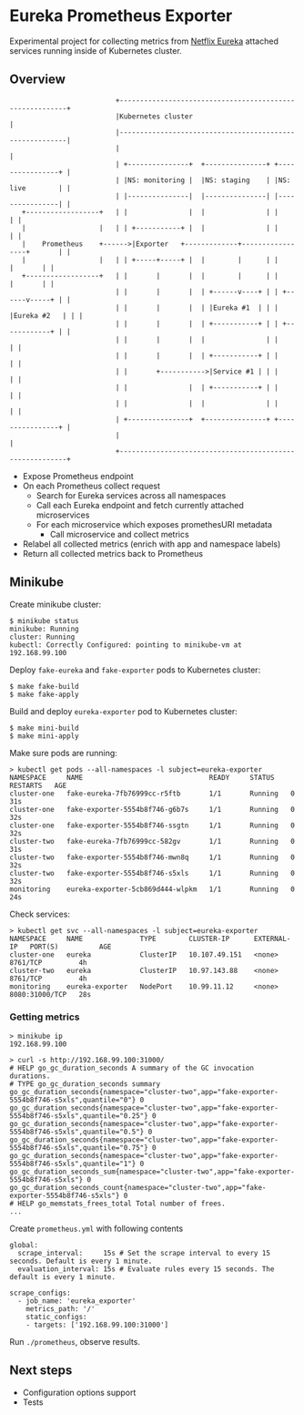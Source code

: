 # Eureka Prometheus Exporter

Experimental project for collecting metrics from 
[Netflix Eureka](https://github.com/Netflix/eureka) attached services 
running inside of Kubernetes cluster.


## Overview
```
                          +---------------------------------------------------------+
                          |Kubernetes cluster                                       |
                          |---------------------------------------------------------|
                          |                                                         |
                          | +---------------+  +---------------+ +----------------+ |
                          | |NS: monitoring |  |NS: staging    | |NS: live        | |
                          | |---------------|  |---------------| |----------------| |
   +------------------+   | |               |  |               | |                | |
   |                  |   | | +-----------+ |  |               | |                | |
   |    Prometheus    +------>|Exporter   +-------------+-----------------+       | |
   |                  |   | | +-----+-----+ |  |        |      | |        |       | |
   +------------------+   | |       |       |  |        |      | |        |       | |
                          | |       |       |  | +------v----+ | | +------v-----+ | |
                          | |       |       |  | |Eureka #1  | | | |Eureka #2   | | |
                          | |       |       |  | +-----------+ | | +------------+ | |
                          | |       |       |  |               | |                | |
                          | |       |       |  | +-----------+ | |                | |
                          | |       +----------->|Service #1 | | |                | |
                          | |               |  | +-----------+ | |                | |
                          | |               |  |               | |                | |
                          | +---------------+  +---------------+ +----------------+ |
                          |                                                         |
                          +---------------------------------------------------------+

```

* Expose Prometheus endpoint
* On each Prometheus collect request
    * Search for Eureka services across all namespaces
    * Call each Eureka endpoint and fetch currently attached microservices
    * For each microservice which exposes promethesURI metadata
        * Call microservice and collect metrics
* Relabel all collected metrics (enrich with app and namespace labels)
* Return all collected metrics back to Prometheus


## Minikube

Create minikube cluster:
```
$ minikube status
minikube: Running
cluster: Running
kubectl: Correctly Configured: pointing to minikube-vm at 192.168.99.100
```

Deploy `fake-eureka` and `fake-exporter` pods to Kubernetes cluster:
```
$ make fake-build
$ make fake-apply
```

Build and deploy `eureka-exporter` pod to Kubernetes cluster:
```
$ make mini-build
$ make mini-apply
```

Make sure pods are running:
```
> kubectl get pods --all-namespaces -l subject=eureka-exporter
NAMESPACE     NAME                               READY     STATUS    RESTARTS   AGE
cluster-one   fake-eureka-7fb76999cc-r5ftb       1/1       Running   0          31s
cluster-one   fake-exporter-5554b8f746-g6b7s     1/1       Running   0          32s
cluster-one   fake-exporter-5554b8f746-ssgtn     1/1       Running   0          32s
cluster-two   fake-eureka-7fb76999cc-582gv       1/1       Running   0          31s
cluster-two   fake-exporter-5554b8f746-mwn8q     1/1       Running   0          32s
cluster-two   fake-exporter-5554b8f746-s5xls     1/1       Running   0          32s
monitoring    eureka-exporter-5cb869d444-wlpkm   1/1       Running   0          24s
```

Check services:
```
> kubectl get svc --all-namespaces -l subject=eureka-exporter
NAMESPACE     NAME              TYPE        CLUSTER-IP      EXTERNAL-IP   PORT(S)          AGE
cluster-one   eureka            ClusterIP   10.107.49.151   <none>        8761/TCP         4h
cluster-two   eureka            ClusterIP   10.97.143.88    <none>        8761/TCP         4h
monitoring    eureka-exporter   NodePort    10.99.11.12     <none>        8080:31000/TCP   28s
```

### Getting metrics

```
> minikube ip
192.168.99.100

> curl -s http://192.168.99.100:31000/
# HELP go_gc_duration_seconds A summary of the GC invocation durations.
# TYPE go_gc_duration_seconds summary
go_gc_duration_seconds{namespace="cluster-two",app="fake-exporter-5554b8f746-s5xls",quantile="0"} 0
go_gc_duration_seconds{namespace="cluster-two",app="fake-exporter-5554b8f746-s5xls",quantile="0.25"} 0
go_gc_duration_seconds{namespace="cluster-two",app="fake-exporter-5554b8f746-s5xls",quantile="0.5"} 0
go_gc_duration_seconds{namespace="cluster-two",app="fake-exporter-5554b8f746-s5xls",quantile="0.75"} 0
go_gc_duration_seconds{namespace="cluster-two",app="fake-exporter-5554b8f746-s5xls",quantile="1"} 0
go_gc_duration_seconds_sum{namespace="cluster-two",app="fake-exporter-5554b8f746-s5xls"} 0
go_gc_duration_seconds_count{namespace="cluster-two",app="fake-exporter-5554b8f746-s5xls"} 0
# HELP go_memstats_frees_total Total number of frees.
...
```

Create `prometheus.yml` with following contents
```
global:
  scrape_interval:     15s # Set the scrape interval to every 15 seconds. Default is every 1 minute.
  evaluation_interval: 15s # Evaluate rules every 15 seconds. The default is every 1 minute.

scrape_configs:
  - job_name: 'eureka_exporter'
    metrics_path: '/'
    static_configs:
    - targets: ['192.168.99.100:31000']
```

Run `./prometheus`, observe results.


## Next steps

* Configuration options support
* Tests
